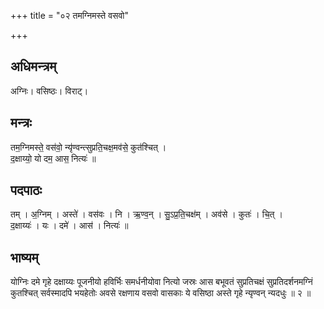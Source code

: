 +++
title = "०२ तमग्निमस्ते वसवो"

+++
## अधिमन्त्रम्
अग्निः। वसिष्ठः। विराट्।

## मन्त्रः
तम॒ग्निमस्ते॒ वस॑वो॒ न्यृ॑ण्वन्त्सुप्रति॒चक्ष॒मव॑से॒ कुत॑श्चित् ।  
द॒क्षाय्यो॒ यो दम॒ आस॒ नित्यः॑ ॥

## पदपाठः
तम् । अ॒ग्निम् । अस्ते॑ । वस॑वः । नि । ऋ॒ण्व॒न् । सु॒ऽप्र॒ति॒चक्ष॑म् । अव॑से । कुतः॑ । चि॒त् ।  
द॒क्षाय्यः॑ । यः । दमे॑ । आस॑ । नित्यः॑ ॥

## भाष्यम्
योग्निः दमे गृहे दक्षाय्यः पूजनीयो हविर्भिः समर्धनीयोवा नित्यो जस्रः आस बभूवतं सुप्रतिचक्षं सुप्रतिदर्शनमग्निं कुतश्चित् सर्वस्मादपि भयहेतोः अवसे रक्षणाय वसवो वासकाः ये वसिष्ठा अस्ते गृहे न्यृण्वन् न्यदधुः ॥ २ ॥
